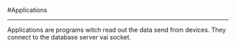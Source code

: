 #Applications

---

Applications are programs witch read out the data send from devices. They connect to the database server vai socket. 